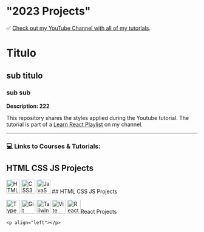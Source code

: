 # "2023 Projects"

✅ [Check out my YouTube Channel with all of my tutorials](https://www.youtube.com/DaveGrayTeachesCode).
# Titulo
## sub titulo
### sub sub

**Description: 222**

This repository shares the styles applied during the Youtube tutorial. The tutorial is part of a [Learn React Playlist](https://www.youtube.com/playlist?list=PL0Zuz27SZ-6PrE9srvEn8nbhOOyxnWXfp) on my channel.  

---

### 💻 Links to Courses & Tutorials:
## HTML CSS JS Projects

<p align="left">
    <img src="https://raw.githubusercontent.com/danielcranney/readme-generator/main/public/icons/skills/html5-colored.svg" width="36" height="36" alt="HTML5" />
    <img src="https://raw.githubusercontent.com/danielcranney/readme-generator/main/public/icons/skills/css3-colored.svg" width="36" height="36" alt="CSS3" />
    <img src="https://raw.githubusercontent.com/danielcranney/readme-generator/main/public/icons/skills/javascript-colored.svg" width="36" height="36" alt="JavaScript" />
    ## HTML CSS JS Projects
</p>
    <img src="https://raw.githubusercontent.com/danielcranney/readme-generator/main/public/icons/skills/typescript-colored.svg" width="36" height="36" alt="TypeScript" />
    <a href="https://youtu.be/CvUiKWv2-C0" target="_blank" rel="noreferrer"><img src="https://raw.githubusercontent.com/danielcranney/readme-generator/main/public/icons/skills/git-colored.svg" width="36" height="36" alt="Git" /></a>
    <a href="https://youtu.be/lCxcTsOHrjo" target="_blank" rel="noreferrer"><img src="https://raw.githubusercontent.com/danielcranney/readme-generator/main/public/icons/skills/tailwindcss-colored.svg" width="36" height="36" alt="TailwindCSS" /></a>
    <a href="https://youtu.be/SsITROMWhnM" target="_blank" rel="noreferrer"><img src="https://raw.githubusercontent.com/danielcranney/readme-generator/main/public/icons/skills/vite-colored.svg" width="36" height="36" alt="Vite" /></a>
    <img src="https://raw.githubusercontent.com/danielcranney/readme-generator/main/public/icons/skills/react-colored.svg" width="36" height="36" alt="React" />React Projects
    
    <p align="left"></p>
   
    
    
    
    
   
   





